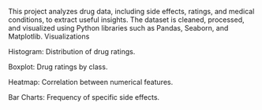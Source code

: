 This project analyzes drug data, including side effects, ratings, and medical conditions, to extract useful insights. The dataset is cleaned, processed, and visualized using Python libraries such as Pandas, Seaborn, and Matplotlib.
Visualizations

Histogram: Distribution of drug ratings.

Boxplot: Drug ratings by class.

Heatmap: Correlation between numerical features.

Bar Charts: Frequency of specific side effects.
